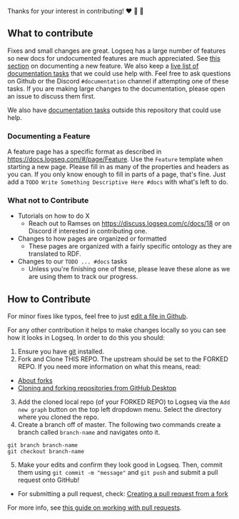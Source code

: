 Thanks for your interest in contributing! :heart: :man_dancing: :woman_dancing:

## What to contribute

Fixes and small changes are great. Logseq has a large number of features so new
docs for undocumented features are much appreciated. See [this
section](#documenting-a-feature) on documenting a new feature. We also keep a
[live list of documentation tasks](https://docs.logseq.com/#/page/docs) that we
could use help with. Feel free to ask questions on Github or the Discord
`#documentation` channel if attempting one of these tasks. If you are making
large changes to the documentation, please open an issue to discuss them first.

We also have [documentation tasks](https://github.com/orgs/logseq/projects/5/views/1?filterQuery=label%3Adocumentation) outside this repository that could use help.

### Documenting a Feature

A feature page has a specific format as described in
https://docs.logseq.com/#/page/Feature. Use the `Feature` template when starting
a new page. Please fill in as many of the properties and headers as you can.
If you only know enough to fill in parts of a page, that's fine. Just add a
`TODO Write Something Descriptive Here #docs` with what's left to do.

### What not to Contribute

* Tutorials on how to do X
  * Reach out to Ramses on https://discuss.logseq.com/c/docs/18 or on Discord if interested in contributing one.
* Changes to how pages are organized or formatted
  * These pages are organized with a fairly specific ontology as they are translated to RDF.
* Changes to our `TODO ... #docs` tasks
  * Unless you're finishing one of these, please leave these alone as we are using them to track our progress.

## How to Contribute

For minor fixes like typos, feel free to just [edit a
file in Github](https://docs.github.com/en/repositories/working-with-files/managing-files/editing-files).

For any other contribution it helps to make changes locally so you can see how it looks in Logseq. In order to do this you should:

1. Ensure you have [git](https://git-scm.com/downloads) installed.
2. Fork and Clone THIS REPO. The upstream should be set to the FORKED REPO. If you need more information on what this means, read:
* [About forks](https://docs.github.com/en/pull-requests/collaborating-with-pull-requests/working-with-forks/about-forks)
* [Cloning and forking repositories from GitHub Desktop](https://docs.github.com/en/desktop/contributing-and-collaborating-using-github-desktop/adding-and-cloning-repositories/cloning-and-forking-repositories-from-github-desktop)
3. Add the cloned local repo (of your FORKED REPO) to Logseq via the `Add new graph` button on the top left dropdown menu. Select the directory where you cloned the repo.
4. Create a branch off of master. The following two commands create a branch called `branch-name` and navigates onto it.

```git
git branch branch-name
git checkout branch-name
```
5. Make your edits and confirm they look good in Logseq. Then, commit them using `git commit -m "message"` and `git push` and submit a pull request onto GitHub!
  * For submitting a pull request, check: [Creating a pull request from a fork](https://docs.github.com/en/pull-requests/collaborating-with-pull-requests/proposing-changes-to-your-work-with-pull-requests/creating-a-pull-request-from-a-fork)

For more info, see [this guide on working with pull
requests](https://docs.github.com/en/pull-requests/collaborating-with-pull-requests/proposing-changes-to-your-work-with-pull-requests/creating-a-pull-request-from-a-fork).
